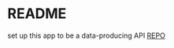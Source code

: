 # README

set up this app to be a data-producing API
[REPO](https://github.com/shrey-Odinproject/odin-kittens)